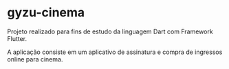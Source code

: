 # gyzu-cinema
Projeto realizado para fins de estudo da linguagem Dart com Framework Flutter.

A aplicação consiste em um aplicativo de assinatura e compra de ingressos online para cinema.


